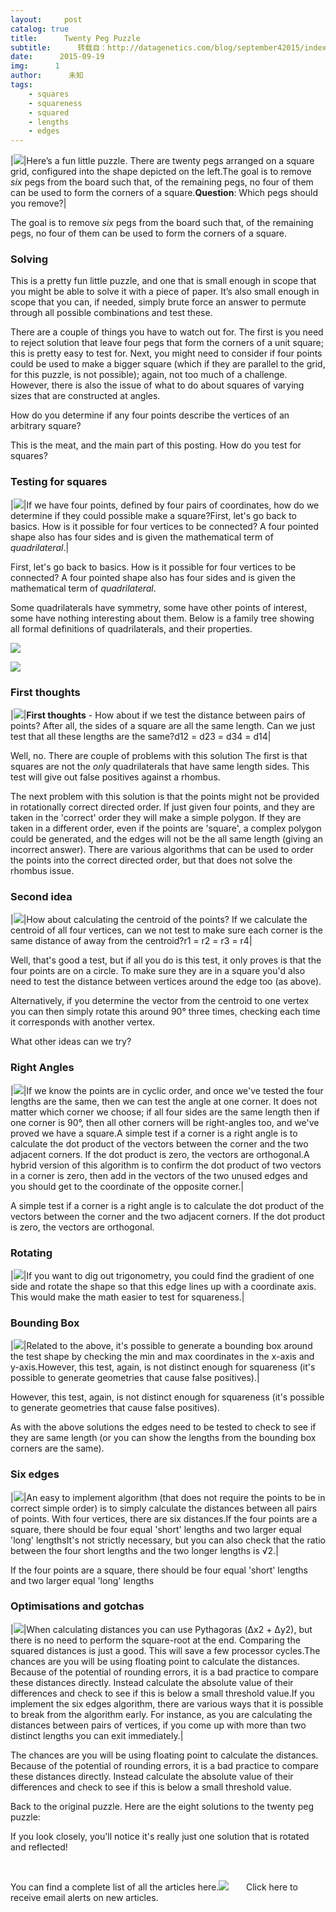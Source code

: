 ```yaml
---
layout:     post
catalog: true
title:      Twenty Peg Puzzle
subtitle:      转载自：http://datagenetics.com/blog/september42015/index.html
date:      2015-09-19
img:      1
author:      未知
tags:
    - squares
    - squareness
    - squared
    - lengths
    - edges
---
```

|![](http://datagenetics.com/blog/september42015/1.png)|Here’s a fun little puzzle. There are twenty pegs arranged on a square grid, configured into the shape depicted on the left.The goal is to remove *six* pegs from the board such that, of the remaining pegs, no four of them can be used to form the corners of a square.**Question**: Which pegs should you remove?|

The goal is to remove *six* pegs from the board such that, of the remaining pegs, no four of them can be used to form the corners of a square.

### Solving

This is a pretty fun little puzzle, and one that is small enough in scope that you might be able to solve it with a piece of paper. It’s also small enough in scope that you can, if needed, simply brute force an answer to permute through all possible combinations and test these.

There are a couple of things you have to watch out for. The first is you need to reject solution that leave four pegs that form the corners of a unit square; this is pretty easy to test for. Next, you might need to consider if four points could be used to make a bigger square (which if they are parallel to the grid, for this puzzle, is not possible); again, not too much of a challenge. However, there is also the issue of what to do about squares of varying sizes that are constructed at angles. 

How do you determine if any four points describe the vertices of an arbitrary square?

This is the meat, and the main part of this posting. How do you test for squares?

### Testing for squares
|![](http://datagenetics.com/blog/september42015/q.png)|If we have four points, defined by four pairs of coordinates, how do we determine if they could possible make a square?First, let's go back to basics. How is it possible for four vertices to be connected? A four pointed shape also has four sides and is given the mathematical term of *quadrilateral*.|

First, let's go back to basics. How is it possible for four vertices to be connected? A four pointed shape also has four sides and is given the mathematical term of *quadrilateral*.

Some quadrilaterals have symmetry, some have other points of interest, some have nothing interesting about them. Below is a family tree showing all formal definitions of quadrilaterals, and their properties.


![](http://datagenetics.com/blog/september42015/quad.png)


![](http://datagenetics.com/blog/september42015/quad.png)



### First thoughts
|![](http://datagenetics.com/blog/september42015/q0.png)|**First thoughts** - How about if we test the distance between pairs of points? After all, the sides of a square are all the same length. Can we just test that all these lengths are the same?d12 = d23 = d34 = d14|

Well, no. There are couple of problems with this solution The first is that squares are not the *only* quadrilaterals that have same length sides. This test will give out false positives against a rhombus.

The next problem with this solution is that the points might not be provided in rotationally correct directed order. If just given four points, and they are taken in the 'correct' order they will make a simple polygon. If they are taken in a different order, even if the points are 'square', a complex polygon could be generated, and the edges will not be the all same length (giving an incorrect answer). There are various algorithms that can be used to order the points into the correct directed order, but that does not solve the rhombus issue.

### Second idea
|![](http://datagenetics.com/blog/september42015/q21.png)|How about calculating the centroid of the points? If we calculate the centroid of all four vertices, can we not test to make sure each corner is the same distance of away from the centroid?r1 = r2 = r3 = r4|

Well, that's good a test, but if all you do is this test, it only proves is that the four points are on a circle. To make sure they are in a square you'd also need to test the distance between vertices around the edge too (as above).

Alternatively, if you determine the vector from the centroid to one vertex you can then simply rotate this around 90° three times, checking each time it corresponds with another vertex.

What other ideas can we try?

### Right Angles
|![](http://datagenetics.com/blog/september42015/q31.png)|If we know the points are in cyclic order, and once we've tested the four lengths are the same, then we can test the angle at one corner. It does not matter which corner we choose; if all four sides are the same length then if one corner is 90°, then all other corners will be right-angles too, and we've proved we have a square.A simple test if a corner is a right angle is to calculate the dot product of the vectors between the corner and the two adjacent corners. If the dot product is zero, the vectors are orthogonal.A hybrid version of this algorithm is to confirm the dot product of two vectors in a corner is zero, then add in the vectors of the two unused edges and you should get to the coordinate of the opposite corner.|

A simple test if a corner is a right angle is to calculate the dot product of the vectors between the corner and the two adjacent corners. If the dot product is zero, the vectors are orthogonal.

### Rotating
|![](http://datagenetics.com/blog/september42015/q41.png)|If you want to dig out trigonometry, you could find the gradient of one side and rotate the shape so that this edge lines up with a coordinate axis. This would make the math easier to test for squareness.|

### Bounding Box
|![](http://datagenetics.com/blog/september42015/q51.png)|Related to the above, it's possible to generate a bounding box around the test shape by checking the min and max coordinates in the x-axis and y-axis.However, this test, again, is not distinct enough for squareness (it's possible to generate geometries that cause false positives).|

However, this test, again, is not distinct enough for squareness (it's possible to generate geometries that cause false positives).

As with the above solutions the edges need to be tested to check to see if they are same length (or you can show the lengths from the bounding box corners are the same).

### Six edges
|![](http://datagenetics.com/blog/september42015/q61.png)|An easy to implement algorithm (that does not require the points to be in correct simple order) is to simply calculate the distances between all pairs of points. With four vertices, there are six distances.If the four points are a square, there should be four equal 'short' lengths and two larger equal 'long' lengthsIt's not strictly necessary, but you can also check that the ratio between the four short lengths and the two longer lengths is √2.|

If the four points are a square, there should be four equal 'short' lengths and two larger equal 'long' lengths

### Optimisations and gotchas
|![](http://datagenetics.com/blog/september42015/bulb.png)|When calculating distances you can use Pythagoras (Δx2 + Δy2), but there is no need to perform the square-root at the end. Comparing the squared distances is just a good. This will save a few processor cycles.The chances are you will be using floating point to calculate the distances. Because of the potential of rounding errors, it is a bad practice to compare these distances directly. Instead calculate the absolute value of their differences and check to see if this is below a small threshold value.If you implement the six edges algorithm, there are various ways that it is possible to break from the algorithm early. For instance, as you are calculating the distances between pairs of vertices, if you come up with more than two distinct lengths you can exit immediately.|

The chances are you will be using floating point to calculate the distances. Because of the potential of rounding errors, it is a bad practice to compare these distances directly. Instead calculate the absolute value of their differences and check to see if this is below a small threshold value.

Back to the original puzzle. Here are the eight solutions to the twenty peg puzzle:

If you look closely, you'll notice it's really just one solution that is rotated and reflected!

 

You can find a complete list of all the articles here.![](http://datagenetics.com/images/n.gif)
      Click here to receive email alerts on new articles.
